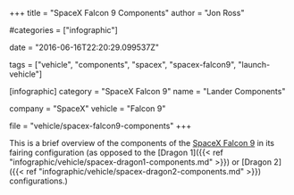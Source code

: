 +++
title = "SpaceX Falcon 9 Components"
author = "Jon Ross"

#categories = ["infographic"]

date = "2016-06-16T22:20:29.099537Z"

tags = ["vehicle", "components", "spacex", "spacex-falcon9", "launch-vehicle"]

[infographic]
category = "SpaceX Falcon 9"
name = "Lander Components"

company = "SpaceX"
vehicle = "Falcon 9"

file = "vehicle/spacex-falcon9-components"
+++

This is a brief overview of the components of the
[SpaceX Falcon 9](/tags/spacex-falcon9/) in its fairing configuration
(as opposed to the
[Dragon 1]({{< ref "infographic/vehicle/spacex-dragon1-components.md" >}}) or
[Dragon 2]({{< ref "infographic/vehicle/spacex-dragon2-components.md" >}}) configurations.)

<!--more-->


